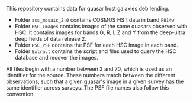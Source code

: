 This repository contains data for quasar host galaxies deb lending. 

* Folder `acs_mosaic_2.0` contains COSMOS HST data in band `F814w`
* Folder `HSC_Images` contains images of the same quasars observed with HSC. It contains images for bands G, R, I, Z and Y from the deep-ultra deep fields of data release 2.
* Folder `HSC_PSF` contains the PSF for each HSC image in each band.
* Folder `Extract` contains the script and files used to query the HSC database and recover the images.


All files begin with a number between 2 and 70, which is used as an identifier for the source. These numbers match between the different observations, such that a given quasar's image in a given survey has the same identifier across surveys. The PSF file names also follow this convention.
